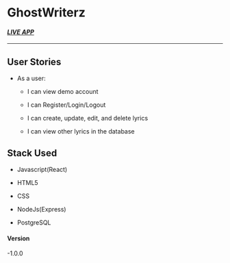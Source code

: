# GhostWriterz

#### *[LIVE APP](https://ghostwriterz-app.vercel.app/)*

----------------------------------------------------------------------

## User Stories

* As a user:

    * I can view demo account

    * I can Register/Login/Logout

    * I can create, update, edit, and delete lyrics

    * I can view other lyrics in the database

## Stack Used

* Javascript(React)

* HTML5

* CSS

* NodeJs(Express)

* PostgreSQL

#### Version

-1.0.0

